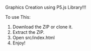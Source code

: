 Graphics Creation using P5.js Library!!!

To use This:
1. Download the ZIP or clone it.
2. Extract the ZIP.
3. Open src/index.html
4. Enjoy!
